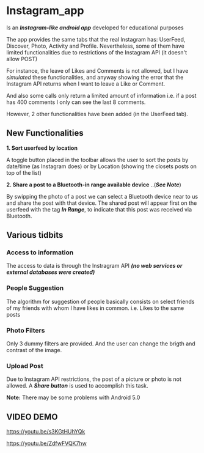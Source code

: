 # Instagram_app #

Is an ***Instagram-like android app*** developed for educational purposes

The app provides the same tabs that the real Instagram has: UserFeed, Discover, Photo, Activity and Profile. 
Nevertheless, some of them have limited functionalities due to restrictions of the Instagram API (it doesn't allow POST) 

For instance, the leave of Likes and Comments is not allowed, but I have *simulated* these functionalities, and anyway showing the error that the Instagram API returns when I want to leave a Like or Comment.

And also some calls only return a limited amount of information i.e. if a post has 400 comments I only can see the last 8 comments.


However, 2 other functionalities have been added (in the UserFeed tab).

## New Functionalities ##

**1. Sort userfeed by location**

  A toggle button placed in the toolbar allows the user to sort the posts by date/time (as Instagram does) or by Location        (showing the closets posts on top of the list) 


**2. Share a post to a Bluetooth-in range available device** ..(***See Note***)

  By swipping the photo of a post we can select a Bluetooth device near to us and share the post with that device.
  The shared post will appear first on the userfeed with the tag ***In Range***, to indicate that this post was received via     Bluetooth.


## Various tidbits ##

### Access to information ###
The access to data is through the Instragram API ***(no web services or external databases were created)***


### People Suggestion ###
The algorithm for suggestion of people basically consists on select friends of my friends with whom I have likes in common. i.e. Likes to the same posts


### Photo Filters ###
  Only 3 dummy filters are provided. And the user can change the brigth and contrast of the image.


### Upload Post ###
Due to Instagram API restrictions, the post of a picture or photo is not allowed. A ***Share button*** is used to accomplish this task.



**Note:** 
There may be some problems with Android 5.0


## VIDEO DEMO ##
https://youtu.be/s3KGtHUhYQk

https://youtu.be/ZdfwFVQK7hw


  
